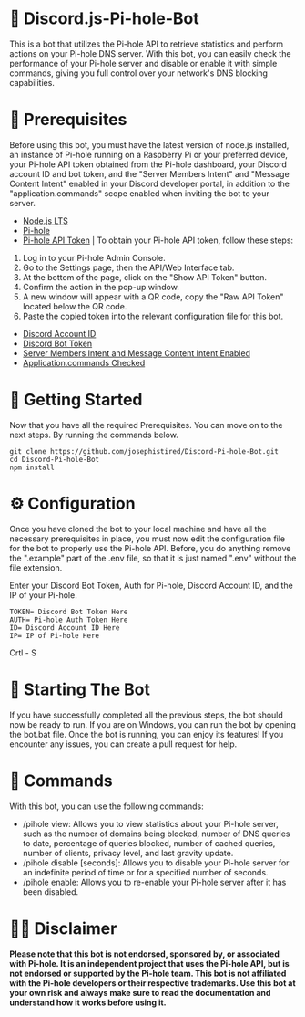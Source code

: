 # 🍾 Discord.js-Pi-hole-Bot
This is a bot that utilizes the Pi-hole API to retrieve statistics and perform actions on your Pi-hole DNS server. With this bot, you can easily check the performance of your Pi-hole server and disable or enable it with simple commands, giving you full control over your network's DNS blocking capabilities.


# 🔧 Prerequisites
Before using this bot, you must have the latest version of node.js installed, an instance of Pi-hole running on a Raspberry Pi or your preferred device, your Pi-hole API token obtained from the Pi-hole dashboard, your Discord account ID and bot token, and the "Server Members Intent" and "Message Content Intent" enabled in your Discord developer portal, in addition to the "application.commands" scope enabled when inviting the bot to your server.

* [Node.js LTS](https://nodejs.org/en/)
* [Pi-hole](https://docs.pi-hole.net/main/basic-install/)
* [Pi-hole API Token](https://user-images.githubusercontent.com/65987360/215274165-f55ecf0c-f566-462d-bd4e-839d8416a5a4.png) 
| To obtain your Pi-hole API token, follow these steps:
1. Log in to your Pi-hole Admin Console.
2. Go to the Settings page, then the API/Web Interface tab.
3. At the bottom of the page, click on the "Show API Token" button.
4. Confirm the action in the pop-up window.
5. A new window will appear with a QR code, copy the "Raw API Token" located below the QR code.
6. Paste the copied token into the relevant configuration file for this bot.
* [Discord Account ID](https://www.businessinsider.com/guides/tech/discord-id)
* [Discord Bot Token](https://discord.com/developers/applications)
* [Server Members Intent and Message Content Intent Enabled](https://autocode.com/discord/threads/what-are-discord-privileged-intents-and-how-do-i-enable-them-tutorial-0c3f9977/)
* [Application.commands Checked](https://user-images.githubusercontent.com/65987360/215274052-ea7c0c8d-505d-43f8-b16a-1673bdffe032.png)

# 💫 Getting Started
Now that you have all the required Prerequisites. You can move on to the next steps. By running the commands below.

```
git clone https://github.com/josephistired/Discord-Pi-hole-Bot.git
cd Discord-Pi-hole-Bot
npm install
```

# ⚙️ Configuration
Once you have cloned the bot to your local machine and have all the necessary prerequisites in place, you must now edit the configuration file for the bot to properly use the Pi-hole API. Before, you do anything remove the ".example" part of the .env file, so that it is just named ".env" without the file extension.

Enter your Discord Bot Token, Auth for Pi-hole, Discord Account ID, and the IP of your Pi-hole.

``` 
TOKEN= Discord Bot Token Here
AUTH= Pi-hole Auth Token Here
ID= Discord Account ID Here
IP= IP of Pi-hole Here
```

Crtl - S

# 🎊 Starting The Bot

If you have successfully completed all the previous steps, the bot should now be ready to run. If you are on Windows, you can run the bot by opening the bot.bat file. Once the bot is running, you can enjoy its features! If you encounter any issues, you can create a pull request for help.


# 💬 Commands

With this bot, you can use the following commands:

   *  /pihole view: Allows you to view statistics about your Pi-hole server, such as the number of domains being blocked, number of DNS queries to date, percentage of queries blocked, number of cached queries, number of clients, privacy level, and last gravity update.
 *    /pihole disable [seconds]: Allows you to disable your Pi-hole server for an indefinite period of time or for a specified number of seconds.
  *   /pihole enable: Allows you to re-enable your Pi-hole server after it has been disabled.

# 🤚🏻 Disclaimer
**Please note that this bot is not endorsed, sponsored by, or associated with Pi-hole. It is an independent project that uses the Pi-hole API, but is not endorsed or supported by the Pi-hole team. This bot is not affiliated with the Pi-hole developers or their respective trademarks. Use this bot at your own risk and always make sure to read the documentation and understand how it works before using it.**
